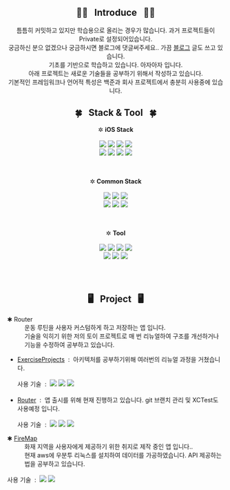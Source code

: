 <div align="center">
  <h2>👋🏼&nbsp;&nbsp;
  Introduce
  &nbsp;&nbsp;👋🏼
  </h2>
  틈틈히 커밋하고 있지만 학습용으로 올리는 경우가 많습니다. 과거 프로젝트들이 Private로 설정되어있습니다.
  <br>궁금하신 분으 없겠으나 궁금하시면 블로그에 댓글써주세요..
  가끔 <a href="https://blog.naver.com/gilgim">블로그</a> 글도 쓰고 있습니다.
  <br>기초를 기반으로 학습하고 있습니다. 아자아자 입니다.
  <br>아래 프로젝트는 새로운 기술들을 공부하기 위해서 작성하고 있습니다.
  <br>기본적인 프레임워크나 언어적 특성은 백준과 회사 프로젝트에서 충분히 사용중에 있습니다.
</div>
<div align="center">
  <h2>🍀&nbsp;&nbsp;
  Stack & Tool
  &nbsp;&nbsp;🍀
  </h2>
  ✲ <strong>iOS Stack</strong><br><br>
  <img src="https://img.shields.io/badge/UIKit-698269?style=for-the-badge&logo=JSON Web Tokens&logoColor=white">
  <img src="https://img.shields.io/badge/SwiftUI-00425A?style=for-the-badge&logo=JSON Web Tokens&logoColor=white">
  <img src="https://img.shields.io/badge/Combine-86A3B8?style=for-the-badge&logo=JSON Web Tokens&logoColor=white">
  <img src="https://img.shields.io/badge/WebKit-FFB26B?style=for-the-badge&logo=JSON Web Tokens&logoColor=black">
  <br>
  <img src="https://img.shields.io/badge/RxSwift-B7178C?style=for-the-badge&logo=ReactiveX&logoColor=white">
  <img src="https://img.shields.io/badge/FireBase-FFCA28?style=for-the-badge&logo=Firebase&logoColor=white">
  <img src="https://img.shields.io/badge/KakaoLink-FFCD00?style=for-the-badge&logo=KakaoTalk&logoColor=white">
  <img src="https://img.shields.io/badge/React_Native-61DAFB?style=for-the-badge&logo=React&logoColor=black">
  <br><br><br>
  
  ✲ <strong>Common Stack</strong><br><br>
  <img src="https://img.shields.io/badge/swift-F05138?style=for-the-badge&logo=Swift&logoColor=white">
  <img src="https://img.shields.io/badge/Objective_C-A8B9CC?style=for-the-badge&logo=Apple&logoColor=black">
  <img src="https://img.shields.io/badge/C-FFD400?style=for-the-badge&logo=C&logoColor=white">
  <br>
  <img src="https://img.shields.io/badge/python-3776AB?style=for-the-badge&logo=Python&logoColor=white">
  <img src="https://img.shields.io/badge/HTML-E34F26?style=for-the-badge&logo=HTML5&logoColor=white">
  <img src="https://img.shields.io/badge/JavaScript-F7DF1E?style=for-the-badge&logo=JavaScript&logoColor=white">
  <br><br><br>
  
  ✲ <strong>Tool</strong><br><br>
  <img src="https://img.shields.io/badge/xcode-147EFB?style=for-the-badge&logo=Xcode&logoColor=white">
  <img src="https://img.shields.io/badge/Terminal-4D4D4D?style=for-the-badge&logo=GNOME Terminal&logoColor=white">
  <img src="https://img.shields.io/badge/VScode-007ACC?style=for-the-badge&logo=Visual Studio Code&logoColor=white">
  <img src="https://img.shields.io/badge/Vim-019733?style=for-the-badge&logo=Vim&logoColor=white">
  <br>
  <img src="https://img.shields.io/badge/LastPass-D32D27?style=for-the-badge&logo=LastPass&logoColor=white">
  <img src="https://img.shields.io/badge/AWS-232F3E?style=for-the-badge&logo=Amazon AWS&logoColor=white">
  <img src="https://img.shields.io/badge/git-F05032?style=for-the-badge&logo=Git&logoColor=white">
</div>
<h2></h2><br>

<div align="center">
  <h2>🖥️&nbsp;&nbsp;
  Project
  &nbsp;&nbsp;🖥️
  </h2>
  
</div>
<dl>
  <dt>✱&nbsp;Router</dt>
  <dd>운동 루틴을 사용자 커스텀하게 하고 저장하는 앱 입니다.<br>기술을 익히기 위한 저의 토이 프로젝트로 매 번 리뉴얼하여 구조를 개선하거나 기능을 수정하여 공부하고 있습니다.</dd>
  <ul>
    <li><a href="https://github.com/gilgim/ExerciseProjects">ExerciseProjects</a>
      &nbsp:&nbsp 아키텍처를 공부하기위해 여러번의 리뉴얼 과정을 거쳤습니다.<br><br>
      사용 기술 &nbsp:&nbsp
      <img src="https://img.shields.io/badge/UIKit-698269?style=for-the-badge&logo=JSON Web Tokens&logoColor=white">
      <img src="https://img.shields.io/badge/SwiftUI-00425A?style=for-the-badge&logo=JSON Web Tokens&logoColor=white">
      <img src="https://img.shields.io/badge/Combine-86A3B8?style=for-the-badge&logo=JSON Web Tokens&logoColor=white">
      <br><br>
    </li>
    <li><a href="https://github.com/gilgim/SimpleRouter">Router</a>
      &nbsp:&nbsp 앱 출시를 위해 현재 진행하고 있습니다. git 브랜치 관리 및 XCTest도 사용예정 입니다.<br><br>
      사용 기술 &nbsp:&nbsp
      <img src="https://img.shields.io/badge/UIKit-698269?style=for-the-badge&logo=JSON Web Tokens&logoColor=white">
      <img src="https://img.shields.io/badge/SwiftUI-00425A?style=for-the-badge&logo=JSON Web Tokens&logoColor=white">
      <img src="https://img.shields.io/badge/Combine-86A3B8?style=for-the-badge&logo=JSON Web Tokens&logoColor=white">
    </li>
  </ul>
</dl>
<dl>
  <dt>✱&nbsp;<a href="https://github.com/gilgim/ExerciseProjects">FireMap</a></dt>
  <dd>화재 지역을 사용자에게 제공하기 위한 취지로 제작 중인 앱 입니다..<br>현재 aws에 우분투 리눅스를 설치하여 데이터를 가공하였습니다. API 제공하는 법을 공부하고 있습니다.</dd><br>
  사용 기술 &nbsp:&nbsp
  <img src="https://img.shields.io/badge/SwiftUI-00425A?style=for-the-badge&logo=JSON Web Tokens&logoColor=white">
  <img src="https://img.shields.io/badge/Combine-86A3B8?style=for-the-badge&logo=JSON Web Tokens&logoColor=white">
</dl>

